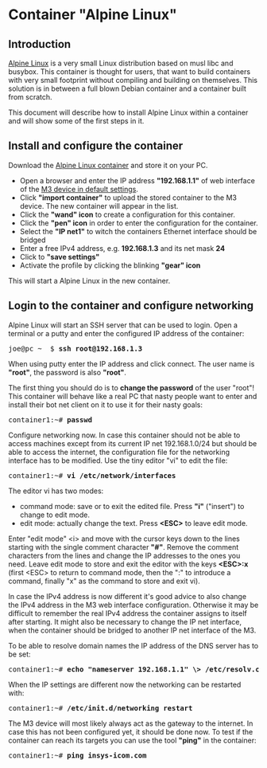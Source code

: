 # Container "Alpine Linux"

## Introduction
[Alpine Linux](https://www.alpinelinux.org) is a very small Linux distribution based on musl libc and busybox. This container is thought for users, that want to build containers with very small footprint without compiling and building on themselves. This solution is in between a full blown Debian container and a container built from scratch.

This document will describe how to install Alpine Linux within a container and will show some of the first steps in it.

## Install and configure the container
Download the [Alpine Linux container](https://m3-container.net/M3_Container/images_static/Alpine_3.7.tar) and store it on your PC. 

- Open a browser and enter the IP address <b>"192.168.1.1"</b> of web interface of the [M3 device in default settings](http://192.168.1.1/cgi_s_administration.container). 
- Click <b>"import container"</b> to upload the stored container to the M3 device. The new container will appear in the list.
- Click the <b>"wand" icon</b> to create a configuration for this container.
- Click the <b>"pen" icon</b> in order to enter the configuration for the container.
- Select the <b>"IP net1"</b> to witch the containers Ethernet interface should be bridged
- Enter a free IPv4 address, e.g. <b>192.168.1.3</b> and its net mask <b>24</b>
- Click to <b>"save settings"</b>
- Activate the profile by clicking the blinking <b>"gear" icon</b>

This will start a Alpine Linux in the new container. 

## Login to the container and configure networking
Alpine Linux will start an SSH server that can be used to login. Open a terminal or a putty and enter the configured IP address of the container:
<pre>
joe@pc ~  $ <b>ssh root@192.168.1.3</b>
</pre>

When using putty enter the IP address and click connect. The user name is <b>"root"</b>, the password is also <b>"root"</b>.

The first thing you should do is to <b>change the password</b> of the user "root"! This container will behave like a real PC that nasty people want to enter and install their bot net client on it to use it for their nasty goals:
<pre>
container1:~# <b>passwd</b>
</pre>

Configure networking now. In case this container should not be able to access machines except from its current IP net 192.168.1.0/24 but should be able to access the internet, the configuration file for the networking interface has to be modified. Use the tiny editor "vi" to edit the file:
<pre>
container1:~# <b>vi /etc/network/interfaces</b>
</pre>

The editor vi has two modes: 

- command mode: save or to exit the edited file. Press <b>"i"</b> ("insert") to change to edit mode.
- edit mode: actually change the text. Press <b>\<ESC\></b> to leave edit mode.

Enter "edit mode" \<i\> and move with the cursor keys down to the lines starting with the single comment character <b>"#"</b>. Remove the comment characters from the lines and change the IP addresses to the ones you need. Leave edit mode to store and exit the editor with the keys <b>\<ESC\>:x</b> (first \<ESC\> to return to command mode, then the ":" to introduce a command, finally "x" as the command to store and exit vi).

In case the IPv4 address is now different it's good advice to also change the IPv4 address in the M3 web interface configuration. Otherwise it may be difficult to remember the real IPv4 address the container assigns to itself after starting. It might also be necessary to change the IP net interface, when the container should be bridged to another IP net interface of the M3.

To be able to resolve domain names the IP address of the DNS server has to be set:
<pre>
container1:~# <b>echo "nameserver 192.168.1.1" \> /etc/resolv.conf</b>
</pre>

When the IP settings are different now the networking can be restarted with:
<pre>
container1:~# <b>/etc/init.d/networking restart</b>
</pre>

The M3 device will most likely always act as the gateway to the internet. In case this has not been configured yet, it should be done now. To test if the container can reach its targets you can use the tool <b>"ping"</b> in the container:

<pre>
container1:~# <b>ping insys-icom.com</b>
</pre>

